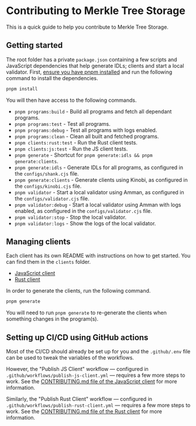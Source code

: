 # Contributing to Merkle Tree Storage

This is a quick guide to help you contribute to Merkle Tree Storage.

## Getting started

The root folder has a private `package.json` containing a few scripts and JavaScript dependencies that help generate IDLs; clients and start a local validator. First, [ensure you have pnpm installed](https://pnpm.io/installation) and run the following command to install the dependencies.

```sh
pnpm install
```

You will then have access to the following commands.

- `pnpm programs:build` - Build all programs and fetch all dependant programs.
- `pnpm programs:test` - Test all programs.
- `pnpm programs:debug` - Test all programs with logs enabled.
- `pnpm programs:clean` - Clean all built and fetched programs.
- `pnpm clients:rust:test` -  Run the Rust client tests.
- `pnpm clients:js:test` -  Run the JS client tests.
- `pnpm generate` - Shortcut for `pnpm generate:idls && pnpm generate:clients`.
- `pnpm generate:idls` - Generate IDLs for all programs, as configured in the `configs/shank.cjs` file.
- `pnpm generate:clients` - Generate clients using Kinobi, as configured in the `configs/kinobi.cjs` file.
- `pnpm validator` - Start a local validator using Amman, as configured in the `configs/validator.cjs` file.
- `pnpm validator:debug` - Start a local validator using Amman with logs enabled, as configured in the `configs/validator.cjs` file.
- `pnpm validator:stop` - Stop the local validator.
- `pnpm validator:logs` - Show the logs of the local validator.

## Managing clients

Each client has its own README with instructions on how to get started. You can find them in the `clients` folder.

- [JavaScript client](./clients/js/README.md)
- [Rust client](./clients/rust/README.md)

In order to generate the clients, run the following command.

```sh
pnpm generate
```

You will need to run `pnpm generate` to re-generate the clients when something changes in the program(s).

## Setting up CI/CD using GitHub actions

Most of the CI/CD should already be set up for you and the `.github/.env` file can be used to tweak the variables of the workflows.

However, the "Publish JS Client" workflow — configured in `.github/workflows/publish-js-client.yml` — requires a few more steps to work. See the [CONTRIBUTING.md file of the JavaScript client](./clients/js/CONTRIBUTING.md#setting-up-github-actions) for more information.

Similarly, the "Publish Rust Client" workflow — configured in `.github/workflows/publish-rust-client.yml` — requires a few more steps to work. See the [CONTRIBUTING.md file of the Rust client](./clients/rust/CONTRIBUTING.md#setting-up-github-actions) for more information.
